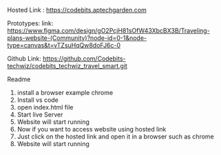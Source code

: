 Hosted Link : https://codebits.aptechgarden.com

Prototypes:
link: https://www.figma.com/design/gO2PcjH81sOfW43XbcBX3B/Traveling-plans-website-(Community)?node-id=0-1&node-type=canvas&t=vTZsuHqQw8doFJ6c-0

Github Link: https://github.com/Codebits-techwiz/codebits_techwiz_travel_smart.git


Readme
1)	install a browser example chrome
2)	Install vs code 
3)	open index.html file
4)	Start live Server
5)	Website will start running
6)	Now if you want to access website using hosted link
7)	Just click on the hosted link and open it in a browser such as chrome
8)	Website will start running
